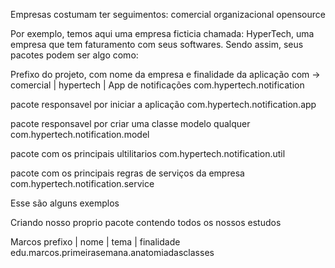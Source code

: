 Empresas costumam ter seguimentos:
    comercial
    organizacional
    opensource

Por exemplo, temos aqui uma empresa ficticia chamada: HyperTech, uma empresa que tem faturamento com seus softwares.
Sendo assim, seus pacotes podem ser algo como:

Prefixo do projeto, com nome da empresa e finalidade da aplicação
com -> comercial | hypertech | App de notificações
com.hypertech.notification

pacote responsavel por iniciar a aplicação
com.hypertech.notification.app

pacote responsavel por criar uma classe modelo qualquer
com.hypertech.notification.model

pacote com os principais ultilitarios
com.hypertech.notification.util

pacote com os principais regras de serviços da empresa
com.hypertech.notification.service

Esse são alguns exemplos

Criando nosso proprio pacote contendo todos os nossos estudos

Marcos
prefixo | nome | tema | finalidade
edu.marcos.primeirasemana.anatomiadasclasses